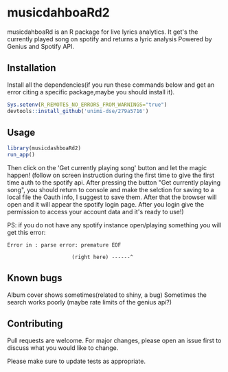 # musicdahboaRd2

musicdahboaRd is an R package for live lyrics analytics.
It get's the currently played song on spotify and returns a lyric analysis
Powered by Genius and Spotify API.

## Installation
Install all the dependencies(if you run these commands below and get an error citing a specific package,maybe you should install it).
```R
Sys.setenv(R_REMOTES_NO_ERRORS_FROM_WARNINGS="true")
devtools::install_github('unimi-dse/279a5716')
```
## Usage

```R
library(musicdashboaRd2)
run_app()
```
Then click on the 'Get currently playing song' button and let the magic happen! 
(follow on screen instruction during the first time to give the first time auth to the spotify api. After pressing the button "Get currently playing song", you should return to console and make the selction for saving to a local file the Oauth info, I suggest to save them. After that the browser will open and it will appear the spotify login page. After you login give the permission to access your account data and it's ready to use!)

PS: if you do not have any spotify instance open/playing something you will get this error:
```
Error in : parse error: premature EOF
                                       
                     (right here) ------^
```

## Known bugs
Album cover shows sometimes(related to shiny, a bug)
Sometimes the search works poorly (maybe rate limits of the genius api?)
## Contributing
Pull requests are welcome. For major changes, please open an issue first to discuss what you would like to change.

Please make sure to update tests as appropriate.